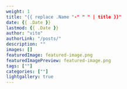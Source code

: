 ```yaml
---
weight: 1
title: "{{ replace .Name "-" " " | title }}"
date: {{ .Date }}
lastmod: {{ .Date }}
author: "vito"
authorLink: "/posts/"
description: ""
images: []
featuredImage: featured-image.png
featuredImagePreview: featured-image.png
tags: [""]
categories: [""]
lightgallery: true
---
```




<!--more-->
